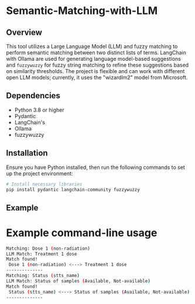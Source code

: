 # Semantic-Matching-with-LLM

## Overview
This tool utilizes a Large Language Model (LLM) and fuzzy matching to perform semantic matching between two distinct lists of terms. LangChain with Ollama are used for generating language model-based suggestions and `fuzzywuzzy` for fuzzy string matching to refine these suggestions based on similarity thresholds. The project is flexible and can work with different open LLM models; currently, it uses the "wizardlm2" model from Microsoft.


## Dependencies
- Python 3.8 or higher
- Pydantic
- LangChain's
- Ollama
- fuzzywuzzy

## Installation
Ensure you have Python installed, then run the following commands to set up the project environment:

```bash
# Install necessary libraries
pip install pydantic langchain-community fuzzywuzzy
```

## Example 
# Example command-line usage
```bash python3 match.py
Matching: Dose 1 (non-radiation)
LLM Match: Treatment 1 dose
Match found!
 Dose 1 (non-radiation) <---> Treatment 1 dose
--------------
Matching: Status (stts_name)
LLM Match: Status of samples (Available, Not-available)
Match found!
 Status (stts_name) <---> Status of samples (Available, Not-available)
--------------
```
